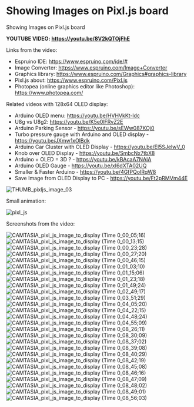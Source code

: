 # Showing Images on Pixl.js board
Showing Images on Pixl.js board

**YOUTUBE VIDEO: https://youtu.be/8V2kQTOjFhE**

Links from the video:
- Espruino IDE: https://www.espruino.com/ide/#
- Image Converter: https://www.espruino.com/Image+Converter
- Graphics library: https://www.espruino.com/Graphics#graphics-library
- Pixl.js about: https://www.espruino.com/Pixl.js
- Photopea (online graphics editor like Photoshop): https://www.photopea.com/


Related videos with 128x64 OLED display:
- Arduino OLED menu: https://youtu.be/HVHVkKt-ldc
- U8g vs U8g2: https://youtu.be/K5e0lFRvZ2E
- Arduino Parking Sensor - https://youtu.be/sEWw087KOj0
- Turbo pressure gauge with Arduino and OLED display - https://youtu.be/JXmw1xOlBdk
- Arduino Car Cluster with OLED Display - https://youtu.be/El5SJelwV_0
- Knob over OLED Display - https://youtu.be/SmbcNx7tbX8
- Arduino + OLED = 3D ? - https://youtu.be/kBAcaA7NAlA
- Arduino OLED Gauge - https://youtu.be/xI6dXTA02UQ
- Smaller & Faster Arduino - https://youtu.be/4GfPQoIRqW8
- Save Image from OLED Display to PC - https://youtu.be/Ft2pRMVm44E


![THUMB_pixljs_image_03](https://github.com/upiir/pixl_js_images/assets/117754156/96208226-d60d-4061-8fa9-7edd39653966)


Small animation:


![pixl_js](https://github.com/upiir/pixl_js_images/assets/117754156/31ecb49a-03a3-4c14-8530-1b6bc4cbe77a)




Screenshots from the video:

![CAMTASIA_pixl_js_image_to_display (Time 0_00_05;16)](https://github.com/upiir/pixl_js_images/assets/117754156/a303ac17-fc39-4d1b-92d3-e66f39ab0202)
![CAMTASIA_pixl_js_image_to_display (Time 0_00_13;15)](https://github.com/upiir/pixl_js_images/assets/117754156/d71aea73-ee6c-4891-a89d-7f50988c8638)
![CAMTASIA_pixl_js_image_to_display (Time 0_00_23;28)](https://github.com/upiir/pixl_js_images/assets/117754156/d0c9edfb-db36-4364-af05-75626e6d132c)
![CAMTASIA_pixl_js_image_to_display (Time 0_00_27;20)](https://github.com/upiir/pixl_js_images/assets/117754156/05288774-2236-4abf-822b-92a481e1157c)
![CAMTASIA_pixl_js_image_to_display (Time 0_00_46;15)](https://github.com/upiir/pixl_js_images/assets/117754156/cac199b9-bbae-4b0c-98d7-f6748f63c935)
![CAMTASIA_pixl_js_image_to_display (Time 0_01_03;10)](https://github.com/upiir/pixl_js_images/assets/117754156/a1fdfe37-417d-45d4-8ffc-02f56af19e76)
![CAMTASIA_pixl_js_image_to_display (Time 0_01_15;06)](https://github.com/upiir/pixl_js_images/assets/117754156/79c45cae-1277-4fac-acea-0271310eb30c)
![CAMTASIA_pixl_js_image_to_display (Time 0_01_23;18)](https://github.com/upiir/pixl_js_images/assets/117754156/1ff8348f-05c9-4210-acd1-437b18c9925b)
![CAMTASIA_pixl_js_image_to_display (Time 0_01_49;24)](https://github.com/upiir/pixl_js_images/assets/117754156/78512b6a-4525-40a1-8b2b-0a30bc3e7c4d)
![CAMTASIA_pixl_js_image_to_display (Time 0_02_49;17)](https://github.com/upiir/pixl_js_images/assets/117754156/688abb3c-751b-4fa2-a1db-17a13305214c)
![CAMTASIA_pixl_js_image_to_display (Time 0_03_51;29)](https://github.com/upiir/pixl_js_images/assets/117754156/14a1fa7b-d63f-456e-aefa-47938f448e52)
![CAMTASIA_pixl_js_image_to_display (Time 0_04_05;20)](https://github.com/upiir/pixl_js_images/assets/117754156/e2efed3f-c9e9-4edc-a00e-ff076c1e2cd0)
![CAMTASIA_pixl_js_image_to_display (Time 0_04_22;15)](https://github.com/upiir/pixl_js_images/assets/117754156/996ec120-15a2-4add-8467-fb08f304cd0f)
![CAMTASIA_pixl_js_image_to_display (Time 0_04_48;24)](https://github.com/upiir/pixl_js_images/assets/117754156/be0b68b8-ddef-4711-8212-e318103aef1d)
![CAMTASIA_pixl_js_image_to_display (Time 0_04_55;09)](https://github.com/upiir/pixl_js_images/assets/117754156/1047e68a-5fa8-4a0a-b3b2-8cf4fe2597ad)
![CAMTASIA_pixl_js_image_to_display (Time 0_08_26;11)](https://github.com/upiir/pixl_js_images/assets/117754156/be5f15b3-bf7c-41ff-bc9f-7c1c621a9168)
![CAMTASIA_pixl_js_image_to_display (Time 0_08_30;09)](https://github.com/upiir/pixl_js_images/assets/117754156/807cc2a1-5b38-4901-bc88-98dd626a5312)
![CAMTASIA_pixl_js_image_to_display (Time 0_08_37;02)](https://github.com/upiir/pixl_js_images/assets/117754156/17394533-c36f-418e-b202-87a0f3fc8610)
![CAMTASIA_pixl_js_image_to_display (Time 0_08_39;08)](https://github.com/upiir/pixl_js_images/assets/117754156/57edbbeb-c789-48a4-b8c6-15439680013a)
![CAMTASIA_pixl_js_image_to_display (Time 0_08_40;29)](https://github.com/upiir/pixl_js_images/assets/117754156/d12e7645-ca4f-4243-bdd9-a76888dbfeea)
![CAMTASIA_pixl_js_image_to_display (Time 0_08_42;19)](https://github.com/upiir/pixl_js_images/assets/117754156/5119efb5-ea5e-4883-aab9-e085e65ec778)
![CAMTASIA_pixl_js_image_to_display (Time 0_08_45;08)](https://github.com/upiir/pixl_js_images/assets/117754156/d206444e-5afa-405a-b1b3-3896c3c10cff)
![CAMTASIA_pixl_js_image_to_display (Time 0_08_46;16)](https://github.com/upiir/pixl_js_images/assets/117754156/60744c57-183e-4061-b20f-caf51a8152ca)
![CAMTASIA_pixl_js_image_to_display (Time 0_08_47;09)](https://github.com/upiir/pixl_js_images/assets/117754156/e281e5b7-caa2-4301-b799-6c913b2865d9)
![CAMTASIA_pixl_js_image_to_display (Time 0_08_48;02)](https://github.com/upiir/pixl_js_images/assets/117754156/c1e398ca-147e-401f-af5f-3cbf1c6167cb)
![CAMTASIA_pixl_js_image_to_display (Time 0_08_49;01)](https://github.com/upiir/pixl_js_images/assets/117754156/4edce316-5877-4af9-a9bf-b947f494c3fb)
![CAMTASIA_pixl_js_image_to_display (Time 0_08_56;03)](https://github.com/upiir/pixl_js_images/assets/117754156/15533c9a-1f66-4cab-bed2-576c53d3ea53)

